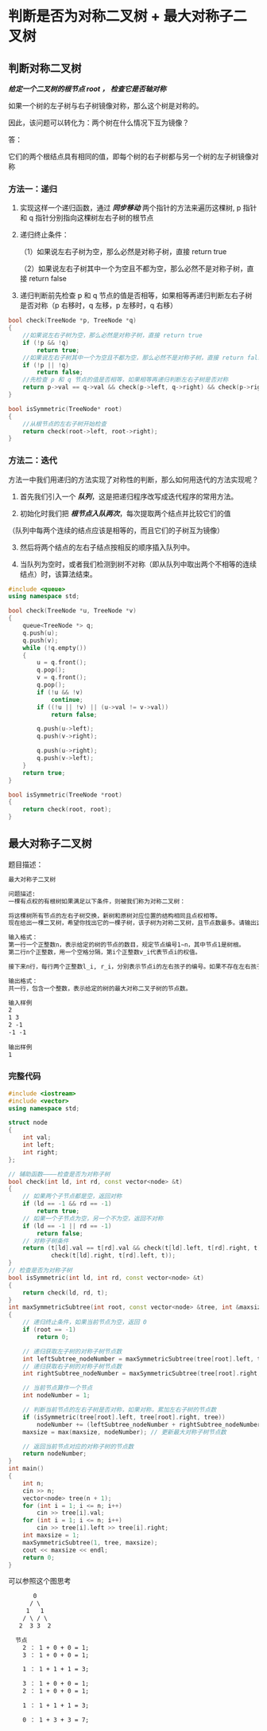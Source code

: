 # 判断是否为对称二叉树 + 最大对称子二叉树

## 判断对称二叉树

***给定一个二叉树的根节点 root ， 检查它是否轴对称***

如果一个树的左子树与右子树镜像对称，那么这个树是对称的。

因此，该问题可以转化为：两个树在什么情况下互为镜像？ 

答：

它们的两个根结点具有相同的值，即每个树的右子树都与另一个树的左子树镜像对称

### 方法一：递归

1. 实现这样一个递归函数，通过 ***同步移动*** 两个指针的方法来遍历这棵树, p 指针和 q 指针分别指向这棵树左右子树的根节点

2. 递归终止条件：
   
    （1）如果说左右子树为空，那么必然是对称子树，直接 return true

    （2）如果说左右子树其中一个为空且不都为空，那么必然不是对称子树，直接 return false 

3. 递归判断前先检查 p 和 q 节点的值是否相等，如果相等再递归判断左右子树是否对称（p 右移时，q 左移，p 左移时，q 右移）



```cpp
bool check(TreeNode *p, TreeNode *q) 
{
    //如果说左右子树为空，那么必然是对称子树，直接 return true
    if (!p && !q) 
        return true;
    //如果说左右子树其中一个为空且不都为空，那么必然不是对称子树，直接 return false 
    if (!p || !q) 
        return false;
    //先检查 p 和 q 节点的值是否相等，如果相等再递归判断左右子树是否对称
    return p->val == q->val && check(p->left, q->right) && check(p->right, q->left);
}

bool isSymmetric(TreeNode* root) 
{
    //从根节点的左右子树开始检查
    return check(root->left, root->right);
}
```

### 方法二：迭代

方法一中我们用递归的方法实现了对称性的判断，那么如何用迭代的方法实现呢？

1. 首先我们引入一个 ***队列***，这是把递归程序改写成迭代程序的常用方法。

2. 初始化时我们把  ***根节点入队两次***，每次提取两个结点并比较它们的值

（队列中每两个连续的结点应该是相等的，而且它们的子树互为镜像）

3. 然后将两个结点的左右子结点按相反的顺序插入队列中。

4. 当队列为空时，或者我们检测到树不对称（即从队列中取出两个不相等的连续结点）时，该算法结束。


```cpp
#include <queue>
using namespace std;

bool check(TreeNode *u, TreeNode *v)
{
    queue<TreeNode *> q;
    q.push(u);
    q.push(v);
    while (!q.empty())
    {
        u = q.front();
        q.pop();
        v = q.front();
        q.pop();
        if (!u && !v)
            continue;
        if ((!u || !v) || (u->val != v->val))
            return false;

        q.push(u->left);
        q.push(v->right);

        q.push(u->right);
        q.push(v->left);
    }
    return true;
}

bool isSymmetric(TreeNode *root)
{
    return check(root, root);
}
```

## 最大对称子二叉树

题目描述：

```txt
最大对称子二叉树

问题描述:
一棵有点权的有根树如果满足以下条件，则被我们称为对称二叉树：

将这棵树所有节点的左右子树交换，新树和原树对应位置的结构相同且点权相等。
现在给出一棵二叉树，希望你找出它的一棵子树，该子树为对称二叉树，且节点数最多。请输出这棵子树的节点数。

输入格式：
第一行一个正整数n，表示给定的树的节点的数目，规定节点编号1∼n，其中节点1是树根。
第二行n个正整数，用一个空格分隔，第i个正整数v_i代表节点i的权值。

接下来n行，每行两个正整数l_i, r_i，分别表示节点i的左右孩子的编号。如果不存在左右孩子，则以-1表示。两个数之间用一个空格隔开。

输出格式：
共一行，包含一个整数，表示给定的树的最大对称二叉子树的节点数。

输入样例
2
1 3
2 -1
-1 -1
​
输出样例
1
```

### 完整代码

```cpp
#include <iostream>
#include <vector>
using namespace std;

struct node
{
    int val;
    int left;
    int right;
};

// 辅助函数————检查是否为对称子树
bool check(int ld, int rd, const vector<node> &t)
{
    // 如果两个子节点都是空，返回对称
    if (ld == -1 && rd == -1)
        return true; 
    // 如果一个子节点为空，另一个不为空，返回不对称
    if (ld == -1 || rd == -1)
        return false; 
    // 对称子树条件
    return (t[ld].val == t[rd].val && check(t[ld].left, t[rd].right, t) &&
            check(t[ld].right, t[rd].left, t));
}
// 检查是否为对称子树
bool isSymmetric(int ld, int rd, const vector<node> &t)
{
    return check(ld, rd, t);
}
int maxSymmetricSubtree(int root, const vector<node> &tree, int &maxsize)
{
    // 递归终止条件，如果当前节点为空，返回 0
    if (root == -1)
        return 0; 

    // 递归获取左子树的对称子树节点数
    int leftSubtree_nodeNumber = maxSymmetricSubtree(tree[root].left, tree, maxsize);
    // 递归获取右子树的对称子树节点数
    int rightSubtree_nodeNumber = maxSymmetricSubtree(tree[root].right, tree, maxsize);

    // 当前节点算作一个节点
    int nodeNumber = 1;

    // 判断当前节点的左右子树是否对称，如果对称，累加左右子树的节点数
    if (isSymmetric(tree[root].left, tree[root].right, tree))
        nodeNumber += (leftSubtree_nodeNumber + rightSubtree_nodeNumber);
    maxsize = max(maxsize, nodeNumber); // 更新最大对称子树节点数

    // 返回当前节点对应的对称子树的节点数
    return nodeNumber;
}
int main()
{
    int n;
    cin >> n;
    vector<node> tree(n + 1);
    for (int i = 1; i <= n; i++)
        cin >> tree[i].val;
    for (int i = 1; i <= n; i++)
        cin >> tree[i].left >> tree[i].right;
    int maxsize = 1;
    maxSymmetricSubtree(1, tree, maxsize);
    cout << maxsize << endl;
    return 0;
}
```

可以参照这个图思考

```txt
       0
      / \
     1   1
    / \ / \
   2  3 3  2
```


```txt
  节点
    2 ： 1 + 0 + 0 = 1;
    3 ： 1 + 0 + 0 = 1;

    1 ： 1 + 1 + 1 = 3;

    3 ： 1 + 0 + 0 = 1;
    2 ： 1 + 0 + 0 = 1;

    1 ： 1 + 1 + 1 = 3;

    0 ： 1 + 3 + 3 = 7;
```
